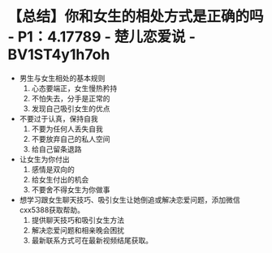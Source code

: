 # 【总结】你和女生的相处方式是正确的吗 - P1：4.17789 - 楚儿恋爱说 - BV1ST4y1h7oh

-   男生与女生相处的基本规则
    1.  心态要端正，女生慢热矜持
    2.  不怕失去，分手是正常的
    3.  发现自己吸引女生的优点
-   不要过于认真，保持自我
    1.  不要为任何人丢失自我
    2.  不要放弃自己的私人空间
    3.  给自己留条退路
-   让女生为你付出
    1.  感情是双向的
    2.  给女生付出的机会
    3.  不要舍不得女生为你做事
-   想学习跟女生聊天技巧、吸引女生让她倒追或解决恋爱问题，添加微信cxx5388获取帮助。
    1.  提供聊天技巧和吸引女生方法
    2.  解决恋爱问题和相亲晚会困扰
    3.  最新联系方式可在最新视频结尾获取。